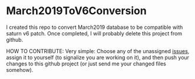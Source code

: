 # March2019ToV6Conversion
I created this repo to convert March2019 database to be compatible with saturn v6 patch. Once completed, I will probably delete this project from github.

HOW TO CONTRIBUTE:
Very simple: 
Choose any of the unassigned [issues](https://github.com/MScientistCM/March2019ToV6Conversion/issues), assign it to yourself (to signalize you are working on it), and then push your changes to this github project (or just send me your changed files somehow).
